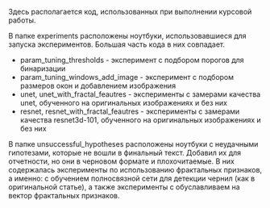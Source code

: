 Здесь располагается код, использованных при выполнении курсовой работы.

В папке experiments расположены ноутбуки, использовавшиеся для запуска экспериментов. Большая часть кода в них совпадает.
* param_tuning_thresholds - эксперимент с подбором порогов для бинаризации
* param_tuning_windows_add_image - эксперимент с подбором размеров окон и добавлением изображения
* unet, unet_with_fractal_feautres - эксперименты с замерами качества unet, обученного на оригинальных изображениях и без них
* resnet, resnet_with_fractal_feautres - эксперименты с замерами качества resnet3d-101, обученного на оригинальных изображениях и без них


В папке unsuccessful_hypotheses расположены ноутбуки с неудачными гипотезами, которые не вошли в финальный текст. Добавил их для отчетности, но они в черновом формате и плохочитаемые.
В них содержалась эксперименты по использованию фрактальных признаков, а именно: с обучением полносвязной сети для детекции чернил (как в оригинальной статье), а также эксперименты с обуславливаем на вектор фрактальных признаков.
